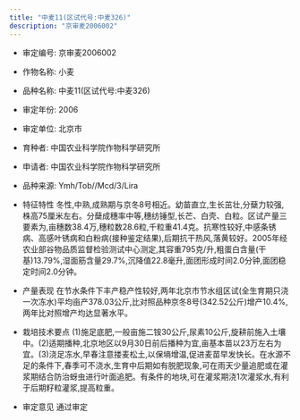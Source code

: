 ```yaml
---
title: "中麦11(区试代号:中麦326)"
description: "京审麦2006002"
---
```

* 审定编号:  京审麦2006002

*  作物名称:  小麦

*  品种名称:  中麦11(区试代号:中麦326)

*  审定年份:  2006

*  审定单位:  北京市

* 育种者:  中国农业科学院作物科学研究所

*  申请者:  中国农业科学院作物科学研究所

*  品种来源:  Ymh/Tob//Mcd/3/Lira

*  特征特性
冬性,中熟,成熟期与京冬8号相近。幼苗直立,生长茁壮,分蘖力较强,株高75厘米左右。分蘖成穗率中等,穗纺锤型,长芒、白壳、白粒。区试产量三要素为,亩穗数38.4万,穗粒数28.6粒,千粒重41.4克。抗寒性较好,中感条锈病、高感叶锈病和白粉病(接种鉴定结果),后期抗干热风,落黄较好。2005年经农业部谷物品质监督检验测试中心测定,其容重795克/升,粗蛋白含量(干基)13.79%,湿面筋含量29.7%,沉降值22.8毫升,面团形成时间2.0分钟,面团稳定时间2.0分钟。

*  产量表现
在节水条件下丰产稳产性较好,两年北京市节水组区试(全生育期只浇一次冻水)平均亩产378.03公斤,比对照品种京冬8号(342.52公斤)增产10.4%,两年比对照增产均达显著水平。

*  栽培技术要点
(1)施足底肥,一般亩施二铵30公斤,尿素10公斤,旋耕前施入土壤中。(2)适期播种,北京地区以9月30日前后播种为宜,亩基本苗以23万左右为宜。(3)浇足冻水,早春注意搂麦松土,以保墒增温,促进麦苗早发快长。在水源不足的条件下,春季可不浇水,生育中后期如有脱肥现象,可在雨天少量追肥或在灌浆期结合防治蚜虫进行叶面追肥。有条件的地块,可在灌浆期浇1次灌浆水,有利于后期籽粒灌浆,提高粒重。

*  审定意见
通过审定
